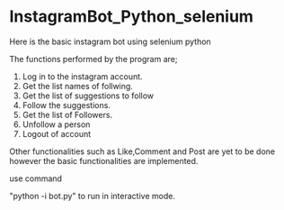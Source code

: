 # InstagramBot_Python_selenium

Here is the basic instagram bot using selenium python

The functions performed by the program are;
1. Log in to the instagram account.
2. Get the list names of follwing.
3. Get the list of suggestions to follow
4. Follow the suggestions.
5. Get the list of Followers.
6. Unfollow a person
7. Logout of account

Other functionalities such as Like,Comment and Post are yet to be done
however the basic functionalities are implemented.

use command

"python -i bot.py"  to run in interactive mode.
